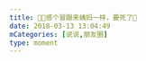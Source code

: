 ```yaml
---
title: 🍋🍯感个冒跟来姨妈一样，要死了🤧
date: 2018-03-13 13:04:49
mCategories: [说说,朋友圈]
type: moment
---
```


<div id="pics-20180313130449"></div>

<script src="/lib/moment/pics.js"></script>
<script>
var data = [
    {"link": "2018-03-13_000000.jpeg", "type": "shuoshuo"}
];
picsRender(data, "pics-20180313130449");
</script>
